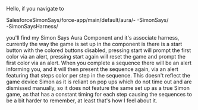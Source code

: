 Hello, if you navigate to

SalesforceSimonSays/force-app/main/default/aura/-
                                                -SimonSays/  
                                                -SimonSaysHarness/

you'll find my Simon Says Aura Component and it's associate harness, currently the way the game is set up in the component is there is a start button with the colored buttons disabled, pressing start will prompt the first color via an alert, pressing start again will reset the game and prompt the first color via an alert. When you complete a sequence there will be an alert informing you, and it will then present the sequence again, via an alert featuring that steps color per step in the sequence. This doesn't reflect the game device Simon as it is reliant on pop ups which do not time out and are dismissed manually, so it does not feature the same set up as a true Simon game, as that has a constant timing for each step causing the sequences to be a bit harder to remember, at least that's how I feel about it.
